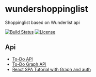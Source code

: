 # wundershoppinglist
Shoppinglist based on Wunderlist api

[![Build Status](https://travis-ci.org/gebeto/wundershoppinglist.svg?branch=master)](https://travis-ci.org/gebeto/wundershoppinglist)
[![License](https://img.shields.io/github/license/gebeto/wundershoppinglist)](LICENSE)


## Api
 - [To-Do API](https://docs.microsoft.com/en-us/graph/api/todotasklist-list-tasks?view=graph-rest-beta)
 - [To-Do Graph API](https://docs.microsoft.com/en-us/graph/auth-v2-user#5-use-the-refresh-token-to-get-a-new-access-token)
 - [React SPA Tutorial with Graph and auth](https://docs.microsoft.com/en-us/graph/tutorials/react)
